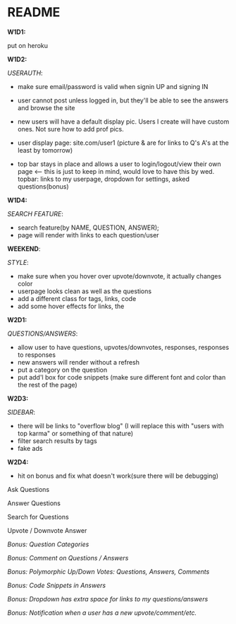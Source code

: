 # README

**W1D1:**

put on heroku

**W1D2:**

*USERAUTH*:
- make sure email/password is valid when signin UP and signing IN
- user cannot post unless logged in, but they'll be able to see the answers and browse the site
- new users will have a default display pic.  Users I create will have custom ones.  Not sure how to add prof pics.
- user display page: site.com/user1 (picture & are for links to Q's A's at the least by tomorrow) 

- top bar stays in place and allows a user to login/logout/view their own page <-- this is just to keep in mind,  would love to have this by wed.
topbar: links to my userpage, dropdown for settings, asked questions(bonus)

**W1D4:** 

*SEARCH FEATURE*:
- search feature(by NAME, QUESTION, ANSWER);
- page will render with links to each question/user

**WEEKEND**:

*STYLE*:
- make sure when you hover over upvote/downvote, it actually changes color
- userpage looks clean as well as the questions
- add a different class for tags, links, code 
- add some hover effects for links, the 

**W2D1:** 

*QUESTIONS/ANSWERS*:
- allow user to have questions, upvotes/downvotes, responses, responses to responses
- new answers will render without a refresh
- put a category on the question
- put add'l box for code snippets (make sure different font and color than the rest of the page)

**W2D3:** 

*SIDEBAR*:
- there will be links to "overflow blog" (I will replace this with "users with top karma" or something of that nature)
- filter search results by tags
- fake ads

**W2D4:** 
- hit on bonus and fix what doesn't work(sure there will be debugging)













Ask Questions

Answer Questions

Search for Questions

Upvote / Downvote Answer

*Bonus: Question Categories*

*Bonus: Comment on Questions / Answers*

*Bonus: Polymorphic Up/Down Votes: Questions, Answers, Comments*

*Bonus: Code Snippets in Answers*

*Bonus: Dropdown has extra space for links to my questions/answers*

*Bonus: Notification when a user has a new upvote/comment/etc.*